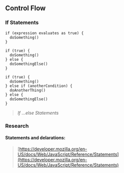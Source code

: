 ## Control Flow


### If Statements

```
if (expression evaluates as true) {
  doSomething()
}

if (true) {
  doSomething()
} else {
  doSomethingElse()
}

if (true) {
  doSomething()
} else if (anotherCondition) {
  doAnotherThing()
} else {
  doSomethingElse()
}
```
> *If ...else Statements*


### Research


#### Statements and delarations:
> [https://developer.mozilla.org/en-US/docs/Web/JavaScript/Reference/Statements](https://developer.mozilla.org/en-US/docs/Web/JavaScript/Reference/Statements)
